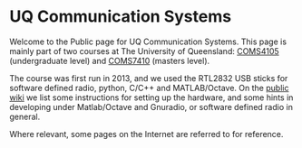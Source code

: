 UQ Communication Systems
======

Welcome to the Public page for UQ Communication Systems. This page is mainly part of two courses at The University of Queensland: [COMS4105](http://www.uq.edu.au/study/course.html?course_code=COMS4105) (undergraduate level) and [COMS7410](http://www.uq.edu.au/study/course.html?course_code=COMS7410) (masters level).

The course was first run in 2013, and we used the RTL2832 USB sticks for software defined radio, python, C/C++ and MATLAB/Octave. On the [public wiki](https://github.com/UQ-Communication-Systems/public/wiki) we list some instructions for setting up the hardware, and some hints in developing under Matlab/Octave and Gnuradio, or software defined radio in general.

Where relevant, some pages on the Internet are referred to for reference.

